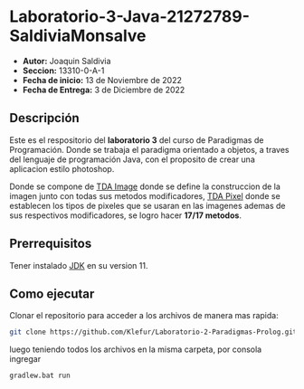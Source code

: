 # Laboratorio-3-Java-21272789-SaldiviaMonsalve

-   **Autor:** Joaquin Saldivia
-   **Seccion:** 13310-0-A-1
-   **Fecha de inicio:** 13 de Noviembre de 2022
-   **Fecha de Entrega:** 3 de Diciembre de 2022

## Descripción

Este es el respositorio del **laboratorio 3** del curso de Paradigmas de Programación. Donde se trabaja el paradigma orientado a objetos, a traves del lenguaje de programación Java, con el proposito de crear una aplicacion estilo photoshop.

Donde se compone de [TDA Image](https://github.com/Klefur/Laboratorio-3-Java-21272789-SaldiviaMonsalve/blob/main/app/src/main/java/Lab3/Image.java) donde se define la construccion de la imagen junto con todas sus metodos modificadores, [TDA Pixel](https://github.com/Klefur/Laboratorio-3-Java-21272789-SaldiviaMonsalve/blob/main/app/src/main/java/Lab3/Pixel.java) donde se establecen los tipos de pixeles que se usaran en las imagenes ademas de sus respectivos modificadores, se logro hacer **17/17 metodos**.

## Prerrequisitos

Tener instalado [JDK](https://jdk.java.net/archive/) en su version 11.

## Como ejecutar

Clonar el repositorio para acceder a los archivos de manera mas rapida:

```sh
git clone https://github.com/Klefur/Laboratorio-2-Paradigmas-Prolog.git
```

luego teniendo todos los archivos en la misma carpeta, por consola ingregar

```sh
gradlew.bat run
```
